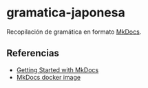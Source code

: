 # gramatica-japonesa

Recopilación de gramática en formato [MkDocs](https://www.mkdocs.org).

## Referencias

- [Getting Started with MkDocs](https://www.mkdocs.org/getting-started/)
- [MkDocs docker image](https://hub.docker.com/r/minidocks/mkdocs)
